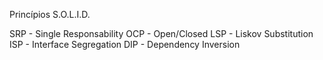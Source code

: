 Princípios S.O.L.I.D.

SRP - Single Responsability
OCP - Open/Closed
LSP - Liskov Substitution
ISP - Interface Segregation
DIP - Dependency Inversion
